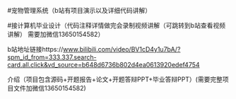#宠物管理系统（b站有项目演示以及详细代码讲解）  

#接计算机毕业设计（代码注释详情做完会录制视频讲解（可跳转到b站查看视频讲解） 需要加微信13650154582）  

b站地址链接https://www.bilibili.com/video/BV1cD4y1u7bA/?spm_id_from=333.337.search-card.all.click&vd_source=b648d6736b802d4ea0613920edef4754 

介绍（项目包含源码+开题报告+论文+开题答辩PPT+毕业答辩PPT）(需要完整项目文件加微信13650154582)   





